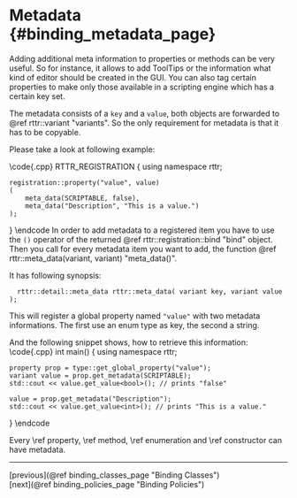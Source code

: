 Metadata {#binding_metadata_page}
========

Adding additional meta information to properties or methods can be very useful.
So for instance, it allows to add ToolTips or the information what kind of editor should be created in the GUI.
You can also tag certain properties to make only those available in a scripting engine which has a certain key set.

The metadata consists of a `key` and a `value`, both objects are forwarded to @ref rttr::variant "variants".
So the only requirement for metadata is that it has to be copyable.

Please take a look at following example:

\code{.cpp}
RTTR_REGISTRATION
{
    using namespace rttr;
    
    registration::property("value", value)
    (    
        meta_data(SCRIPTABLE, false), 
        meta_data("Description", "This is a value.")
    );
}
\endcode
In order to add metadata to a registered item you have to use the `()` operator of the returned @ref rttr::registration::bind "bind" object.
Then you call for every metadata item you want to add, the function @ref rttr::meta_data(variant, variant) "meta_data()".

It has following synopsis:
~~~~{.cpp}
  rttr::detail::meta_data rttr::meta_data( variant key, variant value );
~~~~

This will register a global property named `"value"` with two metadata informations.
The first use an enum type as key, the second a string.

And the following snippet shows, how to retrieve this information:
\code{.cpp}
int main()
{
    using namespace rttr;

    property prop = type::get_global_property("value");
    variant value = prop.get_metadata(SCRIPTABLE);
    std::cout << value.get_value<bool>(); // prints "false"
    
    value = prop.get_metadata("Description");
    std::cout << value.get_value<int>(); // prints "This is a value."
}
\endcode

Every \ref property, \ref method, \ref enumeration and \ref constructor can have metadata.

<hr>

<div type="button" class="btn btn-default">[previous](@ref binding_classes_page "Binding Classes")</div><div class="btn btn-default">[next](@ref binding_policies_page "Binding Policies")</div>
